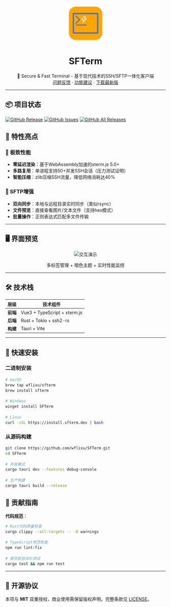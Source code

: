 <!-- 项目LOGO与标题 -->
<div align="center">
  <a href="https://github.com/wflixu/SFTerm">
    <img src="app-icon.png" alt="SFTerm Logo" width="120" height="120">
  </a>
  <h1 align="center">SFTerm</h1>
  <p align="center">
    🔐 Secure & Fast Terminal - 基于现代技术的SSH/SFTP一体化客户端
    <br />
    <a href="https://github.com/wflixu/SFTerm/issues">问题反馈</a>
    · <a href="https://github.com/wflixu/SFTerm/discussions">功能建议</a>
    · <a href="https://github.com/wflixu/SFTerm/releases/latest">下载最新版</a>
  </p>
</div>

---

## 📦 项目状态

[![GitHub Release](https://img.shields.io/github/v/release/wflixu/SFTerm?style=flat-square)](https://github.com/wflixu/SFTerm/releases) 
[![GitHub Issues](https://img.shields.io/github/issues-raw/wflixu/SFTerm?color=orange)](https://github.com/wflixu/SFTerm/issues) 
[![GitHub All Releases](https://img.shields.io/github/downloads/wflixu/SFTerm/total?style=flat-square)](https://github.com/wflixu/SFTerm/releases)

## 🌟 特性亮点


### 🚀 极致性能
- **零延迟渲染**：基于WebAssembly加速的xterm.js 5.0+
- **多路复用**：单进程支持50+并发SSH会话（压力测试证明）
- **智能压缩**：zlib压缩SSH流量，降低网络消耗达40%

### 📁 SFTP增强
- **双向同步**：本地与远程目录实时同步（类似rsync）
- **文件预览**：直接查看图片/文本文件（支持hex模式）
- **批量操作**：正则表达式匹配多文件传输

---

## 🖥️ 界面预览
<div align="center">
  <img src="docs/ui-preview.gif" alt="交互演示" width="800">
  <p>多标签管理 + 暗色主题 + 实时性能监控</p>
</div>

---

## 🛠️ 技术栈

<div align="center">
  
| 层级       | 技术组件                          |
|------------|----------------------------------|
| **前端**   | Vue3 + TypeScript + xterm.js     |
| **后端**   | Rust + Tokio + ssh2-rs           |
| **构建**   | Tauri + Vite      |


</div>

---

## 🚀 快速安装

### 二进制安装
```bash
# macOS
brew tap wflixu/sfterm
brew install sfterm

# Windows
winget install SFTerm

# Linux
curl -sSL https://install.sfterm.dev | bash
```

### 从源码构建
```bash
git clone https://github.com/wflixu/SFTerm.git
cd SFTerm

# 开发模式
cargo tauri dev --features debug-console

# 生产构建
cargo tauri build --release
```



## 🤝 贡献指南



**代码规范**：
```bash
# Rust代码质量检查
cargo clippy --all-targets -- -D warnings

# TypeScript规范检查
npm run lint:fix

# 提交前自动化测试
cargo test && npm run test
```

---

## 📜 开源协议
本项与 **MIT** 双重授权，商业使用需保留版权声明。完整条款见 [LICENSE](LICENSE)。


